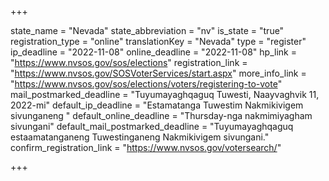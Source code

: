 +++

state_name = "Nevada"
state_abbreviation = "nv"
is_state = "true"
registration_type = "online"
translationKey = "Nevada"
type = "register"
ip_deadline = "2022-11-08"
online_deadline = "2022-11-08"
hp_link = "https://www.nvsos.gov/sos/elections"
registration_link = "https://www.nvsos.gov/SOSVoterServices/start.aspx"
more_info_link = "https://www.nvsos.gov/sos/elections/voters/registering-to-vote"
mail_postmarked_deadline = "Tuyumayaghqaguq Tuwesti, Naayvaghvik 11, 2022-mi"
default_ip_deadline = "Estamatanga Tuwestim Nakmikivigem sivunganeng "
default_online_deadline = "Thursday-nga nakmimiyagham sivungani"
default_mail_postmarked_deadline = "Tuyumayaghqaguq estaamatanganeng Tuwestinganeng Nakmikivigem sivungani."
confirm_registration_link = "https://www.nvsos.gov/votersearch/"

+++